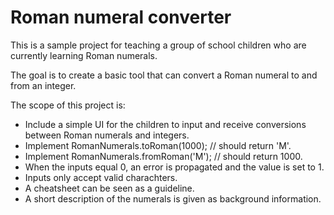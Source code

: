 # Roman numeral converter

This is a sample project for teaching a group of school children who are currently learning Roman numerals.

The goal is to create a basic tool that can convert a Roman numeral to and from an integer.

The scope of this project is:

- Include a simple UI for the children to input and receive conversions between Roman numerals and integers.
- Implement RomanNumerals.toRoman(1000); // should return 'M'.
- Implement RomanNumerals.fromRoman('M'); // should return 1000.
- When the inputs equal 0, an error is propagated and the value is set to 1.
- Inputs only accept valid charachters.
- A cheatsheet can be seen as a guideline.
- A short description of the numerals is given as background information.
